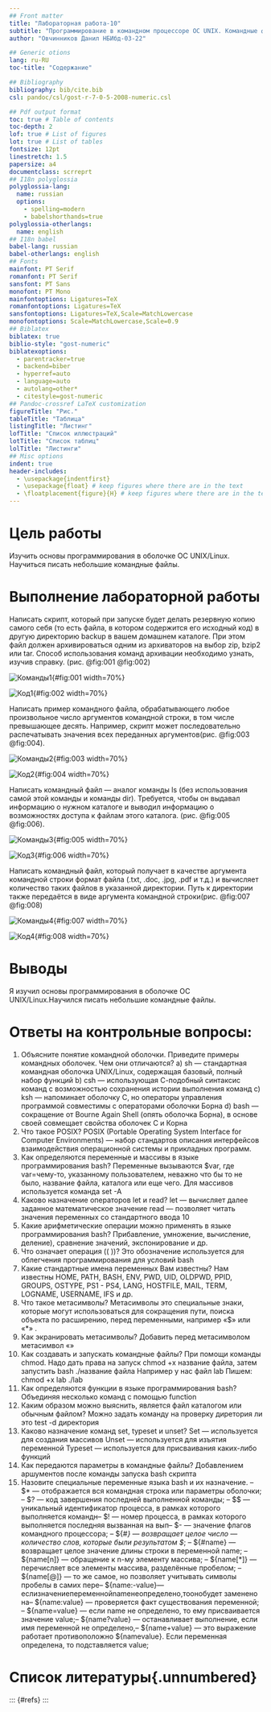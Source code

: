 ```yaml
---
## Front matter
title: "Лабораторная работа-10"
subtitle: "Программирование в командном процессоре ОС UNIX. Командные файлы"
author: "Овчинников Данил НБИбд-03-22"

## Generic otions
lang: ru-RU
toc-title: "Содержание"

## Bibliography
bibliography: bib/cite.bib
csl: pandoc/csl/gost-r-7-0-5-2008-numeric.csl

## Pdf output format
toc: true # Table of contents
toc-depth: 2
lof: true # List of figures
lot: true # List of tables
fontsize: 12pt
linestretch: 1.5
papersize: a4
documentclass: scrreprt
## I18n polyglossia
polyglossia-lang:
  name: russian
  options:
	- spelling=modern
	- babelshorthands=true
polyglossia-otherlangs:
  name: english
## I18n babel
babel-lang: russian
babel-otherlangs: english
## Fonts
mainfont: PT Serif
romanfont: PT Serif
sansfont: PT Sans
monofont: PT Mono
mainfontoptions: Ligatures=TeX
romanfontoptions: Ligatures=TeX
sansfontoptions: Ligatures=TeX,Scale=MatchLowercase
monofontoptions: Scale=MatchLowercase,Scale=0.9
## Biblatex
biblatex: true
biblio-style: "gost-numeric"
biblatexoptions:
  - parentracker=true
  - backend=biber
  - hyperref=auto
  - language=auto
  - autolang=other*
  - citestyle=gost-numeric
## Pandoc-crossref LaTeX customization
figureTitle: "Рис."
tableTitle: "Таблица"
listingTitle: "Листинг"
lofTitle: "Список иллюстраций"
lotTitle: "Список таблиц"
lolTitle: "Листинги"
## Misc options
indent: true
header-includes:
  - \usepackage{indentfirst}
  - \usepackage{float} # keep figures where there are in the text
  - \floatplacement{figure}{H} # keep figures where there are in the text
---
```


# Цель работы

Изучить основы программирования в оболочке ОС UNIX/Linux. Научиться писать небольшие командные файлы.

# Выполнение лабораторной работы

Написать скрипт, который при запуске будет делать резервную копию самого себя (то есть файла, в котором содержится его исходный код) в другую директорию backup в вашем домашнем каталоге. При этом файл должен архивироваться одним из архиваторов на выбор zip, bzip2 или tar. Способ использования команд архивации необходимо узнать, изучив справку. (рис. @fig:001 @fig:002)

![Команды1](image/1.png){#fig:001 width=70%}

![Код1](image/2.png){#fig:002 width=70%}

Написать пример командного файла, обрабатывающего любое произвольное число аргументов командной строки, в том числе превышающее десять. Например, скрипт может последовательно распечатывать значения всех переданных аргументов(рис. @fig:003 @fig:004).

![Команды2](image/3.png){#fig:003 width=70%}

![Код2](image/4.png){#fig:004 width=70%}

Написать командный файл — аналог команды ls (без использования самой этой команды и команды dir). Требуется, чтобы он выдавал информацию о нужном каталоге и выводил информацию о возможностях доступа к файлам этого каталога. (рис. @fig:005 @fig:006).

![Команды3](image/5.png){#fig:005 width=70%}

![Код3](image/6.png){#fig:006 width=70%}

Написать командный файл, который получает в качестве аргумента командной строки формат файла (.txt, .doc, .jpg, .pdf и т.д.) и вычисляет количество таких файлов в указанной директории. Путь к директории также передаётся в виде аргумента командной строки(рис. @fig:007 @fig:008)

![Команды4](image/7.png){#fig:007 width=70%}

![Код4](image/8.png){#fig:008 width=70%}

# Выводы

Я изучил основы программирования в оболочке ОС UNIX/Linux.Научился писать небольшие командные файлы.

# Ответы на контрольные вопросы:

1. Объясните понятие командной оболочки. Приведите примеры командных
оболочек. Чем они отличаются?
a) sh — стандартная командная оболочка UNIX/Linux, содержащая базовый,
полный набор функций
b) csh — использующая С-подобный синтаксис команд с возможностью сохранения истории выполнения команд
c) ksh — напоминает оболочку С, но операторы управления программой совместимы с операторами оболочки Борна
d) bash — сокращение от Bourne Again Shell (опять оболочка Борна), в основе
своей совмещает свойства оболочек С и Корна
2. Что такое POSIX? POSIX (Portable Operating System Interface for Computer
Environments) — набор стандартов описания интерфейсов взаимодействия
операционной системы и прикладных программ.
3. Как определяются переменные и массивы в языке программирования bash?
Переменные вызываются $var, где var=чему-то, указанному пользователем,
неважно что бы то не было, название файла, каталога или еще чего. Для
массивов используется команда set -A
4. Каково назначение операторов let и read? let — вычисляет далее заданное
математическое значение read — позволяет читать значения переменных
со стандартного ввода
10
5. Какие арифметические операции можно применять в языке программирования bash? Прибавление, умножение, вычисление, деление), сравнение
значений, экспонирование и др.
6. Что означает операция (( ))? Это обозначение используется для облегчения
программирования для условий bash
7. Какие стандартные имена переменных Вам известны? Нам известны HOME,
PATH, BASH, ENV, PWD, UID, OLDPWD, PPID, GROUPS, OSTYPE, PS1 - PS4,
LANG, HOSTFILE, MAIL, TERM, LOGNAME, USERNAME, IFS и др.
8. Что такое метасимволы? Метасимволы это специальные знаки, которые
могут использоваться для сокращения пути, поиска объекта по расширению,
перед переменными, например «$» или «*» .
9. Как экранировать метасимволы? Добавить перед метасимволом метасимвол «»
10. Как создавать и запускать командные файлы? При помощи команды chmod.
Надо дать права на запуск chmod +x название файла, затем запустить bash
./название файла Например у нас файл lab Пишем: chmod +x lab ./lab
11. Как определяются функции в языке программирования bash? Объединяя
несколько команд с помощью function
12. Каким образом можно выяснить, является файл каталогом или обычным
файлом? Можно задать команду на проверку диретория ли это test -d директория
13. Каково назначение команд set, typeset и unset? Set — используется для
создания массивов Unset — используется для изъятия переменной Typeset
— используется для присваивания каких-либо функций
14. Как передаются параметры в командные файлы? Добавлением аршументов
после команды запуска bash скрипта
15. Назовите специальные переменные языка bash и их назначение.
– $* — отображается вся командная строка или параметры оболочки;
– $? — код завершения последней выполненной команды;
– $$ — уникальный идентификатор процесса, в рамках которого выполняется командн– $! — номер процесса, в рамках которого выполняется последняя вызванная на вып– $- — значение флагов командного процессора;
– ${#*} — возвращает целое число — количество слов, которые были результатом
$*;
– ${#name} — возвращает целое значение длины строки в переменной name;
– ${name[n]} — обращение к n-му элементу массива;
– ${name[*]} — перечисляет все элементы массива, разделённые пробелом;
– ${name[@]} — то же самое, но позволяет учитывать символы пробелы в самих пере– ${name:-value}—еслизначениепеременнойnameнеопределено,тоонобудет заменено на– ${name:value} — проверяется факт существования переменной;
– ${name=value} — если name не определено, то ему присваивается значение value;– ${name?value} — останавливает выполнение, если имя переменной не определено,– ${name+value} — это выражение работает противоположно ${namevalue}. Если переменная определена, то подставляется value;

# Список литературы{.unnumbered}

::: {#refs}
:::
